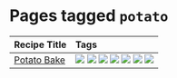 # Pages tagged `potato`

|Recipe Title|Tags
|:---|:---|
|[Potato Bake](../recipes/potatobake.md)|[![](https://img.shields.io/badge/tag-baked-062ab)](../tags/baked.md) [![](https://img.shields.io/badge/tag-cheesey-6d71)](../tags/cheesey.md) [![](https://img.shields.io/badge/tag-dairy-10cdd6)](../tags/dairy.md) [![](https://img.shields.io/badge/tag-potato-42963a)](../tags/potato.md) [![](https://img.shields.io/badge/tag-savoury-f47a18)](../tags/savoury.md) [![](https://img.shields.io/badge/tag-sides-ad1215)](../tags/sides.md) [![](https://img.shields.io/badge/tag-vegetarian-eadebe)](../tags/vegetarian.md)|
